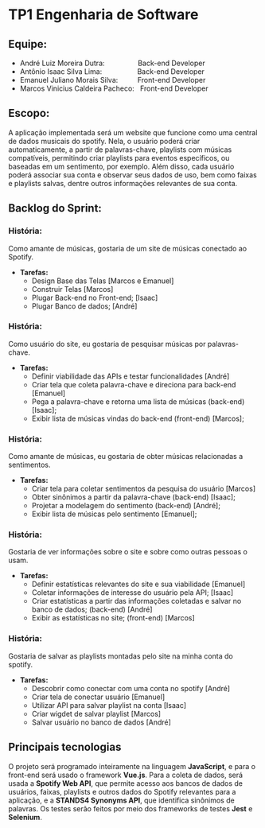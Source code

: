 # TP1 Engenharia de Software

## Equipe:

* André Luiz Moreira Dutra: &nbsp;&nbsp;&nbsp;&nbsp;&nbsp;&nbsp;&nbsp;&nbsp;&nbsp;&nbsp;&nbsp;&nbsp;&nbsp;&nbsp;&nbsp;&nbsp;Back-end Developer
* Antônio Isaac Silva Lima: &nbsp;&nbsp;&nbsp;&nbsp;&nbsp;&nbsp;&nbsp;&nbsp;&nbsp;&nbsp;&nbsp;&nbsp;&nbsp;&nbsp;&nbsp;&nbsp;&nbsp;Back-end Developer
* Emanuel Juliano Morais Silva: &nbsp;&nbsp;&nbsp;&nbsp;&nbsp;&nbsp;&nbsp;&nbsp;&nbsp;Front-end Developer
* Marcos Vinicius Caldeira Pacheco: &nbsp;&nbsp;Front-end Developer

## Escopo:
A aplicação implementada será um website que funcione como uma central de dados musicais do spotify. Nela, o usuário poderá criar automaticamente, a partir de palavras-chave, playlists com músicas compatíveis, permitindo criar playlists para eventos específicos, ou baseadas em um sentimento, por exemplo. Além disso, cada usuário poderá associar sua conta e observar seus dados de uso, bem como faixas e playlists salvas, dentre outros informações relevantes de sua conta.

## Backlog do Sprint:

### História:
  Como amante de músicas, gostaria de um site de músicas conectado ao Spotify.
  * **Tarefas:**
    * Design Base das Telas [Marcos e Emanuel]
    * Construir Telas [Marcos]
    * Plugar Back-end no Front-end; [Isaac] 
    * Plugar Banco de dados; [André]

### História:
Como usuário do site, eu gostaria de pesquisar músicas por palavras-chave.
* **Tarefas:**
  * Definir viabilidade das APIs e testar funcionalidades [André]
  * Criar tela que coleta palavra-chave e direciona para back-end  [Emanuel]
  * Pega a palavra-chave e retorna uma lista de músicas (back-end) [Isaac];
  * Exibir lista de músicas vindas do back-end (front-end) [Marcos];


### História:
Como amante de músicas, eu gostaria de obter músicas relacionadas a sentimentos.
* **Tarefas:**
  * Criar tela para coletar sentimentos da pesquisa do usuário [Marcos]
  * Obter sinônimos a partir da palavra-chave (back-end) [Isaac];
  * Projetar a modelagem do sentimento (back-end) [André];
  * Exibir lista de músicas pelo sentimento [Emanuel];


### História:
Gostaria de ver informações sobre o site e sobre como outras pessoas o usam.
* **Tarefas:**
  * Definir estatísticas relevantes do site e sua viabilidade [Emanuel]
  * Coletar informações de interesse do usuário pela API; [Isaac]
  * Criar estatísticas a partir das informações coletadas e salvar no banco de dados; (back-end) [André]
  * Exibir as estatísticas no site; (front-end) [Marcos]



### História:
Gostaria de salvar as playlists montadas pelo site na minha conta do spotify.
* **Tarefas:**
  * Descobrir como conectar com uma conta no spotify [André]
  * Criar tela de conectar usuário [Emanuel]
  * Utilizar API para salvar playlist na conta [Isaac]
  * Criar wigdet de salvar playlist [Marcos]
  * Salvar usuário no banco de dados [André]

## Principais tecnologias
O projeto será programado inteiramente na linguagem **JavaScript**, e para o front-end será usado o framework **Vue.js**. Para a coleta de dados, será usada a **Spotify Web API**, que permite acesso aos bancos de dados de usuários, faixas, playlists e outros dados do Spotify relevantes para a aplicação, e a **STANDS4 Synonyms API**, que identifica sinônimos de palavras. Os testes serão feitos por meio dos frameworks de testes **Jest** e **Selenium**.
